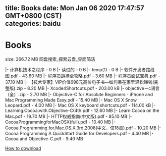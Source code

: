 
title: Books
date: Mon Jan 06 2020 17:47:57 GMT+0800 (CST)    
categories: baidu
---

# Books
size: 266.72 MB
 网盘搜索_探索云盘_界面简洁
 
|- 计算机技术之程序 - 0 B
|- 读过的 - 0 B
|- temp(1) - 0 B
|- 软件开发者路线图.pdf - 43.60 MB
|- 程序员跳槽全攻略.pdf - 3.60 MB
|- 程序员面试宝典.pdf - 37.10 MB
|- 【技术专家】VIP价值698元高价电子书—如何呆在家里轻松赚钱(完整版).zip - 8.20 MB
|- Xcode4Shortcuts.pdf - 203.00 kB
|- objective－c语言（全）.zip - 2.70 MB
|- Objective-C for Absolute Beginners - iPhone and Mac Programming Made Easy.pdf - 15.40 MB
|- Mac OS X Snow Leopard.pdf - 4.00 MB
|- Mac OS X keyboard shortcuts.pdf - 114.00 kB
|- Learning.Cocoa.with.Objective-C(4th.pdf - 12.60 MB
|- Learn Cocoa on the Mac.pdf - 19.70 MB
|- HTTP权威指南(中文版).pdf - 85.10 MB
|- CocoaProgrammingforMacOSX(full).pdf - 10.40 MB
|- Cocoa.Programming.for.Mac.OS.X,3rd,2008(中文，仅18章).pdf - 10.20 MB
|- Cocoa Programming A QuickStart Guide for Developers.pdf - 4.40 MB
|- Cocoa and Objective-C.pdf - 9.40 MB

[How to download](https://bpcam.bemobtrk.com/go/2ceec3aa-1ca2-46d6-b9ff-aaa5c184517c?jno=3484)